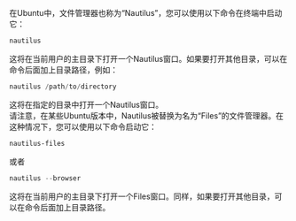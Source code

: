 在Ubuntu中，文件管理器也称为“Nautilus”，您可以使用以下命令在终端中启动它：
```powershell
nautilus
```
这将在当前用户的主目录下打开一个Nautilus窗口。如果要打开其他目录，可以在命令后面加上目录路径，例如：
```powershell
nautilus /path/to/directory
```
这将在指定的目录中打开一个Nautilus窗口。<br />请注意，在某些Ubuntu版本中，Nautilus被替换为名为“Files”的文件管理器。在这种情况下，您可以使用以下命令启动它：
```powershell
nautilus-files
```
或者
```powershell
nautilus --browser
```
这将在当前用户的主目录下打开一个Files窗口。同样，如果要打开其他目录，可以在命令后面加上目录路径。
